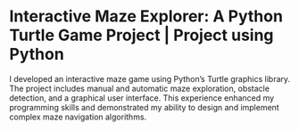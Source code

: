 # Interactive Maze Explorer: A Python Turtle Game Project | Project using Python
 I developed an interactive maze game using Python’s Turtle graphics library. The project includes manual and automatic maze exploration, obstacle detection, and a graphical user interface. This experience enhanced my programming skills and demonstrated my ability to design and implement complex maze navigation algorithms.
